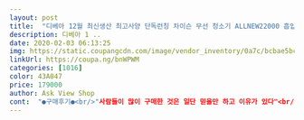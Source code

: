 ```yaml
---
layout: post 
title:  "디베아 12월 최신생산 최고사양 단독런칭 차이슨 무선 청소기 ALLNEW22000 흡입력국내공식인증 무선청소기" 
description: 디베아 1 ..
date: 2020-02-03 06:13:25 
img: https://static.coupangcdn.com/image/vendor_inventory/0a7c/bcbae5bceff5766e1bbeab7db2744d397b7e6fc2810473423fb3a8fab3e0.jpg 
linkUrl: https://coupa.ng/bnWPWM 
categories: [1016] 
color: 43A047 
price: 179000 
author: Ask View Shop 
cont:  "●구매후기●<br/>"사람들이 많이 구매한 것은 일단 믿을만 하고 이유가 있다"<br/>2단으로 안하고 1단으로 사용해도 머리카락, 먼지, 아이들이 흘린 작은 쓰레기들<br/>30년 쓰던 삼 x.<br/> 통x이 청소기가<br/>30년동안 기능하나만 있는 유선청소기만 쓰다가<br/>간단한 집안 청소용으로는 가성비가 아주 좋습니다.<br/><br/>거기다가 2in one 흡입구 , 틈샘흡입구,침구브러쉬<br/>게다가, 이 청소기는 로봇청소기로 않되는 부가적인 청소에 사용할 예정이라.<br/>.<br/><br/>결론은 고가의 청소기를 안써봐서 비교불가이지만<br/>결론적으로, 원하는 목적에 아주 잘 맞게 잘 구입한듯.<br/>.<br/><br/>고장이 나는 바람에 새롭게 청소기를<br/>고출력에 흡입력도 장난이 아니라서 차 환경을 쾌적하게<br/>고출력에 흡입력이 좋은데도 불구하고<br/>굉장히 가볍습니다<br/>구매해야 했습니다<br/>구웃~Good~!!<br/>그동안은 유선 무거운 것을 사용 하다가<br/>그래서 알아보니<br/>나중에 밧데리 교체도 쉬울것 같아서 오래쓸수 있지 않을까 기대중입니다.<br/><br/>너무 고가의 청소기를 써브로 사용하기는 좀 그렇고<br/>너무 급하게 썼네요~^^<br/>너무 많은 욕심이겠죠~!!<br/>너무 비싸고 청소효율도 나중에는 이 제품과 비슷비슷할 것 같아서리.<br/>.<br/><br/>다양한 부품 구성이 마음에 들었고,<br/>또한, 헤파필터가 있어서 미세먼지까지 쫘악,뙤악 잡아주고<br/>마지막으로, 침구브러쉬는<br/>매일 눈에 뛰는 머리카락이나 먼지를 매번 유선청소기를 꺼내쓰기는 힘들어서<br/>모두 잘 흡입합니다.<br/> 가볍고 간편해서 보일때마다 꺼내서 쓱쓱 밀면 끝~(가장 중요한 흡입력 만족)<br/>무선청소기가 절실히 필요했음... <br/><br/>무선청소기의 경우, 다이슨 빼고 크게 중국산 차이슨 청소기, 아님 국산 청소기가  있는데, 원래는 국내산(국산 대기업 밧데리 및 AS.<br/>.<br/>)중소기업 제품으로 구입하려 했는데, 이 제품을 만드는 디베아 회사가 국내에 잘 뿌리내린 것 같고, 후기에서 AS 및 수명다된 배터리 교체용으로 재구입도 쉬운 것으로 보이며, 기타 면밀히 검토된 후기들의 내용들이 상당히 괜찮아, 이 제품으로 결정(게다가, 할인도 많이 해주고.<br/>.<br/>)<br/>물에청소하기도 헤파필터가 하나더 있어서<br/>밧데리도 아직 새거라 그런지 32평 방이랑 거실 다 돌릴때까지 한두칸 밖에 안 없어집니다.<br/><br/>백견이불어일행이듯이<br/>부품도 다양하게 목적에 맞추어 바꿔 낄 수 있고, 추가적으로 헤파필터도 하나 더 주고,<br/>성능은 괜찮다고 알려져 있고 현재 집에서 정기적으로 사용하는 샤오미 3세대 로봇청소기의 성능 이상으로 보여짐<br/>성능이 좋은데 가격까지 좋다는 상품평<br/>소음이 적고<br/>실제로 사용해보니 대만족입니다~!!<br/>써보니 굉장히 만족하고 있습니다<br/>아무튼 많은 분들이 구매한 상품이라 그런지<br/>아쉬운것은 다만 거치대까지 같이 끼워주셨으면<br/>아침에 환기시키면서 매일 돌리는데 굳이 방에 불을 켜지 않아도<br/>알아보았습니다<br/>알아봐도 잘 모르던 중에<br/>앞에 헤드 불빛으로 먼지가 있는곳을 쉽게 찾을 수 있음.<br/><br/>여러가지 브랜드를 고민 해 보았지만<br/>역시 사용시간은 써보니 고속모드 사용시에는 상당히 짧지만, 보통모드로는 약 30분정도 사용할 수 있어서 로봇청소기로일차 청소가 끝난 하지못한 부문에 적용^^<br/>역시 이 차이슨 청소기 명성 그대로임<br/>오랜 고민이 무색하게 총알배송~ 바로 다음날 왔어요(우선 배송과 포장에서 만족)<br/>위의 이유로 가성비 좋은 상품인것만은<br/>이런 종류의 비싼 대기업 청소기는 애초 염두에 두지 않았음.<br/>.<br/><br/>이번에 이사와서, 기존의 로봇청소기로는 청소가 감당이 안될 것 같아, 추가적으로 원래 소유했던 유선 일반 청소기 대체 대안 제품으로 1)휴스톰의 진공물걸레 청소기와 2)구석구석 좀 더 세밀하게 먼지를 제거할 적당한 수준의 무선 청소기가 필요한 것 같아 동시에 같이 두가지 제품 모두를 구입하게 되었음<br/>이불<br/>이유가 있겠지 하고 살펴보니<br/>이제는 가벼운 무선 청소기를 사용하려고<br/>일반 헤드로 카페트 밀면 정전기도 생기고 먼지도 잘 안 흡수되는데<br/>작년 기준 제일 많이 팔린 청소기가 디베아 청소기~!!!<br/>잠까지 잘잤습니다<br/>저렴이 중에 차이슨이 후기가 가장 좋아서 많은 고민끝에 결정했어요~<br/>적극 추천<br/>좋습니다<br/>좋지 않았을까요~?ㅠ ㅠ<br/>주말에 대청소용 유선청소기랑 로봇청소기는 있었지만<br/>진드기 걱정까지 안해도 되니<br/>진드기까지 빨아당겨준다고 하니 이거뭐 따로<br/>차량청소기 구매를 놓고 고민하던 저에게는 무선이라 그냥 꽂아서 들고가서 청소해봤는데, 정말 만족했습니다<br/>친구한테 들은 말이 생각이 났습니다.<br/><br/>카페트 헤드가 무슨 차이일까 싶었는데<br/>카페트 헤드도 아주 유용.<br/>(정전기 없이 잘 사용중)<br/>틈새흡입구는<br/>포토상품평 쓰면 구성품을 추가로 주신다니<br/>하지만, 청소기에 크게 관심이 없고 아는게 없던터라<br/>해보니 작은 알갱이 류, 먼지, 머리카락 등이 아주 깔끔하게 잘 빨려 제거되는 것이 확인됨^^<br/>헉헉<br/>헤파필터까지 ~!!<br/>확실합니다~!!<br/>후기는 많았지만 개봉기가 더 많아서 난 한달 써보고 실제사용후기를 써야겠다고 생각.<br/><br/>" 
---
```

